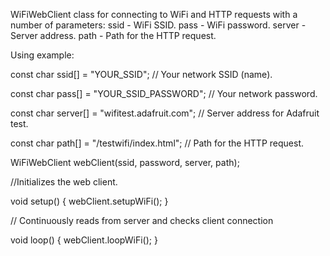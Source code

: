 WiFiWebClient class for connecting to WiFi and HTTP requests
with a number of parameters:
ssid - WiFi SSID.
pass - WiFi password.
server - Server address.
path - Path for the HTTP request.


Using example:

const char ssid[] = "YOUR_SSID";               // Your network SSID (name).

const char pass[] = "YOUR_SSID_PASSWORD";      // Your network password.

const char server[] = "wifitest.adafruit.com"; // Server address for Adafruit test.

const char path[] = "/testwifi/index.html";    // Path for the HTTP request.


WiFiWebClient webClient(ssid, password, server, path);

//Initializes the web client.

void setup() {
    webClient.setupWiFi();
}

// Continuously reads from server and checks client connection

void loop() {
    webClient.loopWiFi();
}
